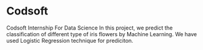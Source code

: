# Codsoft
Codsoft Internship For Data Science
In this project, we predict the classification of different type of iris flowers by Machine Learning.
We have used Logistic Regression technique for prediciton.
